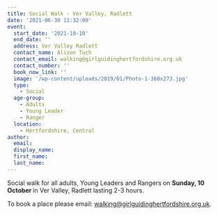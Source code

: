 ```yaml
---
title: Social Walk - Ver Valley, Radlett
date: '2021-06-30 11:32:00'
event:
  start_date: '2021-10-10'
  end_date: ''
  address: Ver Valley Radlett
  contact_name: Alison Tuch
  contact_email: walking@girlguidinghertfordshire.org.uk
  contact_number: ''
  book_now_link: ''
  image: '/wp-content/uploads/2019/01/Photo-1-360x273.jpg'
  type: 
    - Social
  age-group: 
    - Adults
    - Young Leader
    - Ranger
  location: 
    - Hertfordshire, Central
author:
  email: 
  display_name: 
  first_name: 
  last_name: 
---
```

Social walk for all adults, Young Leaders and Rangers on <strong>Sunday, 10 October </strong>in Ver Valley, Radlett lasting 2-3 hours.

To book a place please email: <a href="mailto:walking@girlguidinghertfordshire.org.uk">walking@girlguidinghertfordshire.org.uk</a>.